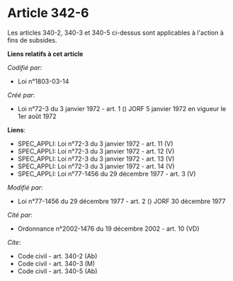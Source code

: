 # Article 342-6

Les articles 340-2, 340-3 et 340-5 ci-dessus sont applicables à l'action à fins de subsides.

**Liens relatifs à cet article**

_Codifié par_:

  - Loi n°1803-03-14

_Créé par_:

  - Loi n°72-3 du 3 janvier 1972 - art. 1 () JORF 5 janvier 1972 en vigueur le 1er août 1972

**Liens**:

  - SPEC_APPLI: Loi n°72-3 du 3 janvier 1972 - art. 11 (V)
  - SPEC_APPLI: Loi n°72-3 du 3 janvier 1972 - art. 12 (V)
  - SPEC_APPLI: Loi n°72-3 du 3 janvier 1972 - art. 13 (V)
  - SPEC_APPLI: Loi n°72-3 du 3 janvier 1972 - art. 14 (V)
  - SPEC_APPLI: Loi n°77-1456 du 29 décembre 1977 - art. 3 (V)

_Modifié par_:

  - Loi n°77-1456 du 29 décembre 1977 - art. 2 () JORF 30 décembre 1977

_Cité par_:

  - Ordonnance n°2002-1476 du 19 décembre 2002 - art. 10 (VD)

_Cite_:

  - Code civil - art. 340-2 (Ab)
  - Code civil - art. 340-3 (M)
  - Code civil - art. 340-5 (Ab)

